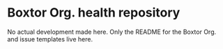 # Boxtor Org. health repository

No actual development made here. Only the README for the Boxtor Org. and issue templates live here.
